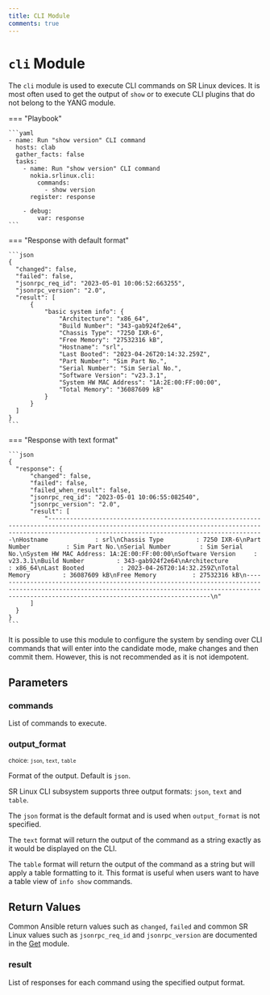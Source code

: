 ```yaml
---
title: CLI Module
comments: true
---
```

# `cli` Module

The `cli` module is used to execute CLI commands on SR Linux devices. It is most often used to get the output of `show` or to execute CLI plugins that do not belong to the YANG module.

=== "Playbook"

    ```yaml
    - name: Run "show version" CLI command
      hosts: clab
      gather_facts: false
      tasks:
        - name: Run "show version" CLI command
          nokia.srlinux.cli:
            commands:
              - show version
          register: response

        - debug:
            var: response
    ```
=== "Response with default format"

    ```json
    {
      "changed": false,
      "failed": false,
      "jsonrpc_req_id": "2023-05-01 10:06:52:663255",
      "jsonrpc_version": "2.0",
      "result": [
          {
              "basic system info": {
                  "Architecture": "x86_64",
                  "Build Number": "343-gab924f2e64",
                  "Chassis Type": "7250 IXR-6",
                  "Free Memory": "27532316 kB",
                  "Hostname": "srl",
                  "Last Booted": "2023-04-26T20:14:32.259Z",
                  "Part Number": "Sim Part No.",
                  "Serial Number": "Sim Serial No.",
                  "Software Version": "v23.3.1",
                  "System HW MAC Address": "1A:2E:00:FF:00:00",
                  "Total Memory": "36087609 kB"
              }
          }
      ]
    }
    ```
=== "Response with text format"

    ```json
    {
      "response": {
          "changed": false,
          "failed": false,
          "failed_when_result": false,
          "jsonrpc_req_id": "2023-05-01 10:06:55:082540",
          "jsonrpc_version": "2.0",
          "result": [
              "--------------------------------------------------------------------------------------------------------------------------------------------------------------------------------------------------------\nHostname             : srl\nChassis Type         : 7250 IXR-6\nPart Number          : Sim Part No.\nSerial Number        : Sim Serial No.\nSystem HW MAC Address: 1A:2E:00:FF:00:00\nSoftware Version     : v23.3.1\nBuild Number         : 343-gab924f2e64\nArchitecture         : x86_64\nLast Booted          : 2023-04-26T20:14:32.259Z\nTotal Memory         : 36087609 kB\nFree Memory          : 27532316 kB\n--------------------------------------------------------------------------------------------------------------------------------------------------------------------------------------------------------\n"
          ]
      }
    }
    ```

It is possible to use this module to configure the system by sending over CLI commands that will enter into the candidate mode, make changes and then commit them. However, this is not recommended as it is not idempotent.

## Parameters

### commands

List of commands to execute.

### output_format

<small>choice: `json`, `text`, `table`</small>

Format of the output. Default is `json`.

SR Linux CLI subsystem supports three output formats: `json`, `text` and `table`.

The `json` format is the default format and is used when `output_format` is not specified.

The `text` format will return the output of the command as a string exactly as it would be displayed on the CLI.

The `table` format will return the output of the command as a string but will apply a table formatting to it. This format is useful when users want to have a table view of `info show` commands.

## Return Values

Common Ansible return values such as `changed`, `failed` and common SR Linux values such as `jsonrpc_req_id` and `jsonrpc_version` are documented in the [Get](get.md) module.

### result

List of responses for each command using the specified output format.

